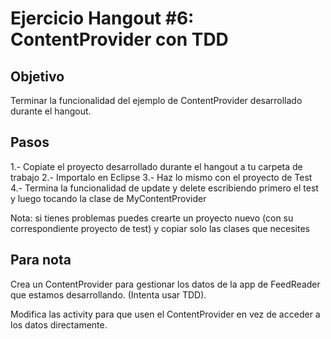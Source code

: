 Ejercicio Hangout #6: ContentProvider con TDD
=============================================

Objetivo
--------

Terminar la funcionalidad del ejemplo de ContentProvider desarrollado durante el hangout.

Pasos
-----

1.- Copiate el proyecto desarrollado durante el hangout a tu carpeta de trabajo
2.- Importalo en Eclipse
3.- Haz lo mismo con el proyecto de Test
4.- Termina la funcionalidad de update y delete escribiendo primero el test y luego tocando la clase de MyContentProvider

Nota: si tienes problemas puedes crearte un proyecto nuevo (con su correspondiente proyecto de test) y copiar solo las clases que necesites

Para nota
---------

Crea un ContentProvider para gestionar los datos de la app de FeedReader que estamos desarrollando. (Intenta usar TDD).

Modifica las activity para que usen el ContentProvider en vez de acceder a los datos directamente.
